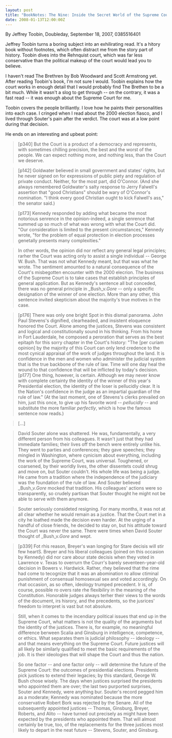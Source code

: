 ```yaml
---
layout: post
title: "BookNotes: The Nine: Inside the Secret World of the Supreme Court"
date: 2008-01-13T12:00:00Z
---
```

By Jeffrey Toobin, Doubleday, September 18, 2007, 0385516401

Jeffrey Toobin turns a boring subject into an exhilirating read.
It's a hitory book without footnotes, which often distract me from the
story part of history.  Toobin dives into the Rehnquist court, which
was far less conservative than the political makeup of the court would
lead you to believe.

I haven't read The Brethren by Bob Woodward and Scott Armstrong yet.
After reading Toobin's book, I'm not sure I would.  Toobin explains
how the court works in enough detail that I would probably find The
Brethen to be a bit much.  While it wasn't a slog to get through --
on the contrary, it was a fast read -- it was enough about the Supreme
Court for me.

Toobin covers the people brilliantly.  I love how he paints their
personalities into each case.  I cringed when I read about the 2000
election fiasco, and I lived through Souter's pain after the verdict.
The court was at a low point during that decision.

He ends on an interesting and upbeat point:


> [p340] But the Court is a product of a democracy and represents, with
> sometimes chilling precision, the best and the worst of the people.
> We can expect nothing more, and nothing less, than the Court we
> deserve.



> [p142] Goldwater believed in small government and states'
> rights, but he never signed on for expressions of public piety and
> regulation of private conduct. Neither, for the most part, did
> O'Connor. (And she always remembered Goldwater's salty response to
> Jerry Falwell's assertion that "good Christians" should be wary of
> O'Connor's nomination. "I think every good Christian ought to kick
> Falwell's ass," the senator said.)



> [p173] Kennedy responded by adding what became the most notorious
> senrence in the opinion-indeed, a single senrence that summed up so
> much of what was wrong with what the Court did. "Our consideration is
> limited to the present circumstances," Kennedy wrote, "for the problem
> of equal protection in election processes genetally presents many
> complexities."  



> In other words, the opinion did nor reflect any general legal
> principles; rarher the Court was acting only to assist a single
> individual -- George W. Bush. That was not what Kennedy meant, but that
> was what he wrote.  The sentiment amounted to a natural consequence of
> the Court's misbegotten encounter with the 2000 elecrion. The business
> of the Supreme Court is to take cases that establish principles of
> general application. But as Kennedy's sentence all but conceded, there
> was no general principle in _Bush_v._Gore_ -- only a specific designation
> of the winner of one election. More than any other, this sentence
> invited skepticism about the majority's true motives in the case.  



> [p176] There was only one bright Spot in this dismal panorama. John
> Paul Stevens's dignified, clearheaded, and insistent eloquence honored
> the Court. Alone among the justices, Stevens was consistent and
> logical and constitutionally sound in his thinking. From his home in
> Fort Lauderdale, he composed a peroration that serves as the best
> epitaph for this sorry chapter in the Court's history: "The [per
> curiam opinion] by the majority of this Court can only lend credence
> to the most cynical appraisal of the work of judges throughout the
> land. It is confidence in the men and women who administer the
> judicial system that is the true backbone of the rule of law. Time
> will one day heal the wound to that confidence that will be inflicted
> by today's decision. [p177] One thing, however, is certain. Although
> we may never know with complete certainty the identity of the winner
> of this year's Presidential election, the identity of the loser is
> pellucidly clear. It is the Nation's confidence in the judge as an
> impartial guardian of the rule of law." (At the last moment, one of
> Stevens's clerks prevailed on him, just this once, to give up his
> favorite word -- _pellucidly_ -- and substitute the more familiar
> _perfectly_, which is how the famous sentence now reads.)



> [...]



> David Souter alone was shattered. He was, fundamentally, a very
> different person from his colleagues. It wasn't just that they had
> immediate families; their lives off the bench were entirely unlike
> his. They went to parties and conferences; they gave speeches; they
> mingled in Washington, where cynicism about everything, including the
> work of the Supreme Court, was universal. Toughened, or coarsened, by
> their worldly lives, the other dissentets could shrug and move on, but
> Souter couldn't. His whole life was being a judge. He came from a
> tradition where the independence of the judiciary was the foundation
> of the rule of law. And Souter believed _Bush_v._Gore_ mocked that
> tradition. His colleagues' actions were so transparently, so crudely
> partisan that Souter thought he might not be able to serve with them
> anymore.  



> Souter seriously consideted resigning. For many months, it was not at
> all clear whether he would remain as a justice. That the Court met in
> a city he loathed made the decision even harder. At the urging of a
> handful of close friends, he decided to stay on, but his attitude
> toward the Court was never the same. There were times when David
> Souter thought of _Bush_v._Gore_ and wept.



> [p339]  Fot rhis reason, Breyer's wan longing for Stare decisis will
> stir few heartS. Breyer and his liberal colleagues (joined on this
> occasion by Kennedy) did nor care abour state decisis when they voted
> in Lawrence v. Texas to overrurn the Courr's barely seventeen-year-old
> decision in Bowers v. Hardwick. Rather, rhey believed that the rime
> had come to tecognize that it was an abomination ro allow ctiminal
> punishment of consensual homosexual sex and voted accordingly. On rhat
> occasion, as so often, ideology trumped precedent. Ir is, of course,
> possible ro overs rate rhe flexibiliry in the meaning of rhe
> Constitution. Honorable judges always terher their views to the words
> of the document, irs hisrory, and the precedents, so the jusrices'
> freedom to interpret is vast but not absolure.  



> Still, when it comes to the incendiary political issues that end up in
> the Supreme Court, what matters is not the quality of the arguments
> but the identity of the justices. There is, for example, no meaningful
> difference berween Scalia and Ginsburg in intelligence, competence, or
> ethics. What separates them is judicial philosophy -- ideology -- and
> that
> means everything on the Supreme Court. Future justices will all likely
> be similarly qualified to meet the basic requirements of the job. It
> is their ideologies that will shape the Court and thus the nation.  



> So one factor -- and one factor only -- will determine the future of
> the Supreme Court: the outcomes of presidential elections. Presidents
> pick justices to extend their legacies; by this standard, George
> W. Bush chose wisely. The days when justices surprised the presidents
> who appointed them are over; the last two purported surprises, Souter
> and Kennedy, were anything bur. Souter's record pegged him as a
> moderate; Kennedy was nominated because the more conservative Robert
> Bork was rejected by the Senare. All of the subsequently appointed
> justices -- Thomas, Ginsburg, Breyer, Roberts, and Alito -- have
> turned out precisely as might have been expected by the presidents who
> appointed them. That will almost certainly be true, too, of the
> replacements for the three justices most likely to depart in the neat
> future -- Stevens, Souter, and Ginsburg.
> 



